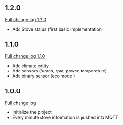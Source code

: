 <!-- https://developers.home-assistant.io/docs/add-ons/presentation#keeping-a-changelog -->

## 1.2.0

[Full change log 1.2.0](https://github.com/bertrandgressier/mcz-stove-gateway/releases/tag/1.2.0)

- Add Stove status (first basic implementation)

## 1.1.0

[Full change log 1.1.0](https://github.com/bertrandgressier/mcz-stove-gateway/releases/tag/1.1.0)

- Add climate entity
- Add sensors (fumes, rpm, power, temperature)
- Add binary sensor (eco mode )

## 1.0.0

[Full change log](https://github.com/bertrandgressier/mcz-stove-gateway/releases/tag/1.0.0)

- Initialize the project
- Every minute stove information is pushed into MQTT
